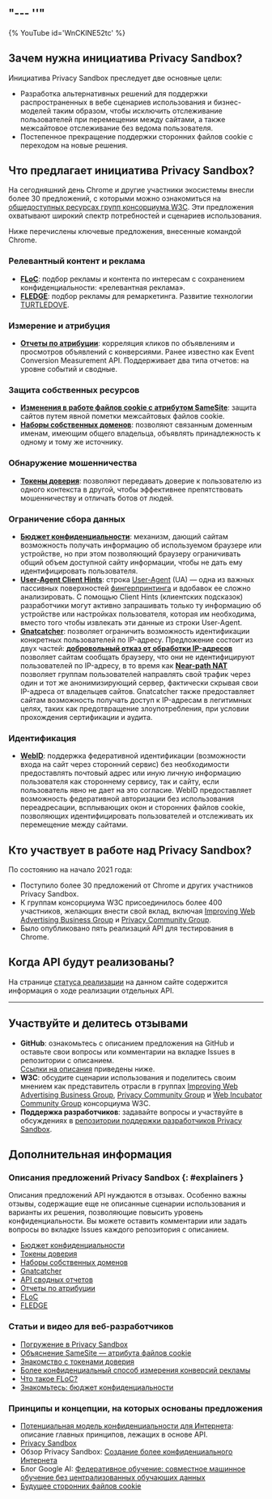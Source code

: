 "--- ''"
---

{% YouTube id='WnCKlNE52tc' %}

## Зачем нужна инициатива Privacy Sandbox?

Инициатива Privacy Sandbox преследует две основные цели:

- Разработка альтернативных решений для поддержки распространенных в вебе сценариев использования и бизнес-моделей таким образом, чтобы исключить отслеживание пользователей при перемещении между сайтами, а также межсайтовое отслеживание без ведома пользователя.
- Постепенное прекращение поддержки сторонних файлов cookie с переходом на новые решения.

## Что предлагает инициатива Privacy Sandbox?

На сегодняшний день Chrome и другие участники экосистемы внесли более 30 предложений, с которыми можно ознакомиться на <a href="https://github.com/w3c/web-advertising#ideas-and-proposals-links-outside-this%20-repo%20">общедоступных ресурсах групп консорциума W3C</a>. Эти предложения охватывают широкий спектр потребностей и сценариев использования.

Ниже перечислены ключевые предложения, внесенные командой Chrome.

### Релевантный контент и реклама

- [**FLoC**](/docs/privacy-sandbox/floc): подбор рекламы и контента по интересам с сохранением конфиденциальности: «релевантная реклама».
- [**FLEDGE**](/docs/privacy-sandbox/fledge): подбор рекламы для ремаркетинга. Развитие технологии [TURTLEDOVE](https://github.com/WICG/turtledove).

### Измерение и атрибуция

- [**Отчеты по атрибуции**](/docs/privacy-sandbox/attribution-reporting): корреляция кликов по объявлениям и просмотров объявлений с конверсиями. Ранее известно как Event Conversion Measurement API. Поддерживает два типа отчетов: на уровне событий и сводные.

### Защита собственных ресурсов

- [**Изменения в работе файлов cookie с атрибутом SameSite**](https://web.dev/samesite-cookies-explained/): защита сайтов путем явной пометки межсайтовых файлов cookie.
- [**Наборы собственных доменов**](/docs/privacy-sandbox/first-party-sets): позволяют связанным доменным именам, имеющим общего владельца, объявлять принадлежность к одному и тому же источнику.

### Обнаружение мошенничества

- [**Токены доверия**](/docs/privacy-sandbox/trust-tokens): позволяют передавать доверие к пользователю из одного контекста в другой, чтобы эффективнее препятствовать мошенничеству и отличать ботов от людей.

### Ограничение сбора данных

- [**Бюджет конфиденциальности**](https://www.youtube.com/watch?v=0STgfjSA6T8): механизм, дающий сайтам возможность получать информацию об используемом браузере или устройстве, но при этом позволяющий браузеру ограничивать общий объем доступной сайту информации, чтобы не дать ему идентифицировать пользователя.
- [**User-Agent Client Hints**](https://web.dev/user-agent-client-hints/): строка [User-Agent](https://developer.mozilla.org/en-US/docs/Web/HTTP/Headers/User-Agent) (UA) — одна из важных пассивных поверхностей [фингерпринтинга](https://w3c.github.io/fingerprinting-guidance/#passive) и вдобавок ее сложно анализировать. С помощью Client Hints (клиентских подсказок) разработчики могут активно запрашивать только ту информацию об устройстве или настройках пользователя, которая им необходима, вместо того чтобы извлекать эти данные из строки User-Agent.
- [**Gnatcatcher**](https://github.com/bslassey/ip-blindness): позволяет ограничить возможность идентификации конкретных пользователей по IP-адресу. Предложение состоит из двух частей: [<strong data-md="">добровольный отказ от обработки IP-адресов</strong>](https://github.com/bslassey/ip-blindness/blob/master/willful_ip_blindness.md) позволяет сайтам сообщать браузеру, что они не идентифицируют пользователей по IP-адресу, в то время как <a href="https://github.com/%20bslassey%20/%20ip-blindness%20/%20blob%20/%20master%20/%20near_path_nat.md%20"><strong>Near-path NAT</strong></a> позволяет группам пользователей направлять свой трафик через один и тот же анонимизирующий сервер, фактически скрывая свои IP-адреса от владельцев сайтов. Gnatcatcher также предоставляет сайтам возможность получать доступ к IP-адресам в легитимных целях, таких как предотвращение злоупотребления, при условии прохождения сертификации и аудита.

### Идентификация

- [**WebID**](https://github.com/WICG/WebID): поддержка федеративной идентификации (возможности входа на сайт через сторонний сервис) без необходимости предоставлять почтовый адрес или иную личную информацию пользователя как стороннему сервису, так и сайту, если пользователь явно не дает на это согласие. WebID предоставляет возможность федеративной авторизации без использования переадресации, всплывающих окон и сторонних файлов cookie, позволяющих идентифицировать пользователей и отслеживать их перемещение между сайтами.

## Кто участвует в работе над Privacy Sandbox?

По состоянию на начало 2021 года:

- Поступило более 30 предложений от Chrome и других участников Privacy Sandbox.
- К группам консорциума W3C присоединилось более 400 участников, желающих внести свой вклад, включая [Improving Web Advertising Business Group](https://www.w3.org/community/web-adv/participants) и [Privacy Community Group](https://www.w3.org/community/privacycg/participants).
- Было опубликовано пять реализаций API для тестирования в Chrome.

## Когда API будут реализованы?

На странице [статуса реализации](/docs/privacy-sandbox/status/) на данном сайте содержится информация о ходе реализации отдельных API.

---

## Участвуйте и делитесь отзывами

- **GitHub**: ознакомьтесь с описанием предложения на GitHub и оставьте свои вопросы или комментарии на вкладке Issues в репозитории с описанием. <br>[Ссылки на описания](#explainers) приведены ниже.
- **W3C**: обсудите сценарии использования и поделитесь своим мнением как представитель отрасли в группах <a href="https://www.w3.org/community/web-adv%20/%20">Improving Web Advertising Business Group</a>, [Privacy Community Group](https://www.w3.org/community/privacycg/participants%20) и [Web Incubator Community Group](https://github.com/WICG) консорциума W3C.
- **Поддержка разработчиков**: задавайте вопросы и участвуйте в обсуждениях в <a href="https://github.com/GoogleChromeLabs/privacy-sandbox-dev-support">репозитории поддержки разработчиков Privacy Sandbox</a>.

## Дополнительная информация

### Описания предложений Privacy Sandbox {: #explainers }

Описания предложений API нуждаются в отзывах. Особенно важны отзывы, содержащие еще не описанные сценарии использования и варианты их решения, позволяющие повысить уровень конфиденциальности. Вы можете оставить комментарии или задать вопросы во вкладке Issues каждого репозитория с описанием.

- [Бюджет конфиденциальности](https://github.com/bslassey/privacy-budget)
- [Токены доверия](https://github.com/dvorak42/trust-token-api)
- [Наборы собственных доменов](https://github.com/privacycg/first-party-sets)
- [Gnatcatcher](https://github.com/bslassey/ip-blindness)
- [API сводных отчетов](https://github.com/csharrison/aggregate-reporting-api)
- [Отчеты по атрибуции](https://github.com/csharrison/conversion-measurement-api)
- [FLoC](https://github.com/jkarlin/floc)
- [FLEDGE](https://github.com/michaelkleber/turtledove)

### Статьи и видео для веб-разработчиков

- [Погружение в Privacy Sandbox](https://web.dev/digging-into-the-privacy-sandbox)
- [Объяснение SameSite — атрибута файлов cookie](https://web.dev/samesite-cookies-explained/)
- [Знакомство с токенами доверия](https://web.dev/trust-tokens)
- [Более конфиденциальный способ измерения конверсий рекламы](https://web.dev/conversion-measurement/)
- [Что такое FLoC?](https://web.dev/floc/)
- [Знакомьтесь: бюджет конфиденциальности](https://www.youtube.com/watch?v=0STgfjSA6T8)

### Принципы и концепции, на которых основаны предложения

- [Потенциальная модель конфиденциальности для Интернета](https://github.com/michaelkleber/privacy-model): описание главных принципов, лежащих в основе API.
- [Privacy Sandbox](https://www.chromium.org/Home/chromium-privacy/privacy-sandbox)
- Обзор Privacy Sandbox: [Создание более конфиденциального Интернета](https://www.blog.google/products/chrome/building-a-more-private-web/)
- Блог Google AI: [Федеративное обучение: совместное машинное обучение без централизованных обучающих данных](https://ai.googleblog.com/2017/04/federated-learning-collaborative.html)
- [Будущее сторонних файлов cookie](https://blog.chromium.org/2019/10/developers-get-ready-for-new.html)
